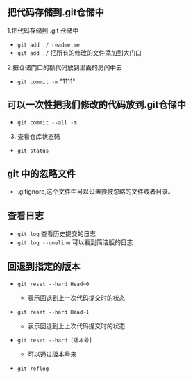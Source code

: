 ## 把代码存储到.git仓储中
1.把代码存储到 .git 仓储中
  + `git add ./ readme.me`
  + `git add ./` 把所有的修改的文件添加到大门口
  
2.把仓储门口的额代码放到里面的房间中去
  + `git commit -m` "1111"
 
## 可以一次性把我们修改的代码放到.git仓储中
  + `git commit --all -m`

3. 查看仓库状态码
  + `git status`

## git 中的忽略文件
- .gitignore,这个文件中可以设置要被忽略的文件或者目录。

## 查看日志 
- `git log` 查看历史提交的日志
- `git log --oneline` 可以看到简洁版的日志 

##  回退到指定的版本
- `git reset --hard Head~0`
  + 表示回退到上一次代码提交时的状态
- `git reset --hard Head~1`
  + 表示回退到上上次代码提交时的状态

- `git reset --hard [版本号]`
  + 可以通过版本号来
- `git reflog`